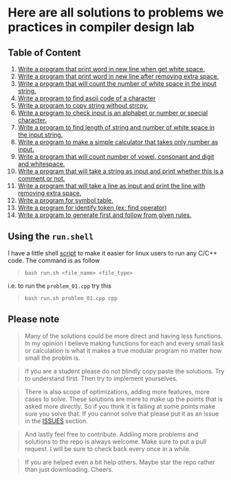 # Here are all solutions to problems we practices in compiler design lab

## Table of Content
1. [Write a program that print word in new line when get white space.](problem_01.cpp)
2. [Write a program that print word in new line after removing extra space.](problem_02.cpp)
3. [Write a program that will count the number of white space in the input string.](problem_03.cpp)
4. [Write a program to find ascii code of a character](problem_04.cpp)
5. [Write a program to copy string without strcpy.](problem_05.cpp)
6. [Write a program to check input is an alphabet or number or special character.](problem06.cpp)
7. [Write a program to find length of string and number of white space in the input string.](problem_07.cpp)
8. [Write a program to make a simple calculator that takes only number as input.](problem_08.cpp)
9. [Write a program that will count number of vowel, consonant and digit and whitespace.](problem_09.cpp)
10. [Write a program that will take a string as input and print whether this is a comment or not.](problem_10.cpp)
11. [Write a program that will take a line as input and print the line with removing extra space.](problem_11.cpp)
12. [Write a program for symbol table.](problem_12.cpp)
13. [Write a program for identify token (ex: find operator)](problem_13.cpp)
14. [Write a program to generate first and follow from given rules.](problem_14.cpp)

## Using the `run.shell`

I have a little shell [script](run.sh) to make it easier for linux users to run any C/C++ code. The command is as follow

> `bash run.sh <file_name> <file_type>`

i.e. to run the `problem_01.cpp` try this

> `bash run.sh problem_01.cpp cpp` 

## Please note

> Many of the solutions could be more direct and having less functions. In my opinion I believe making functions for each and every small task or calculation is what it makes a true modular program no matter how small the problm is. 

> If you are a student please do not blindly copy paste the solutions. Try to understand first. Then try to implement yourselves.

> There is also scope of optimizations, adding more features, more cases to solve. These solutions are mere to make up the points that is asked more directly. So if you think it is failing at some points make sure you solve that. If you cannot solve that please put it as an issue in the [ISSUES](https://github.com/mehedi-shafi/compiler-design/issues) section.

> And lastly feel free to contribute. Addiing more problems and solutions to the repo is always welcome. Make sure to put a pull request. I will be sure to check back every once in a while.

> If you are helped even a bit help others. Maybe star the repo rather than just downloading. Cheers. 